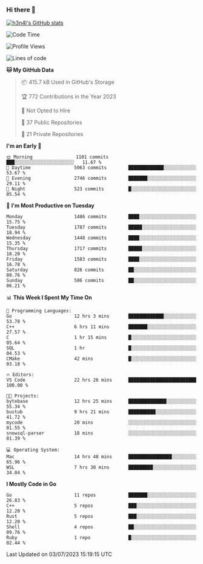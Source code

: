 ### Hi there 👋

[![h3n4l's GitHub stats](https://github-readme-stats.vercel.app/api?username=h3n4l&count_private=true&show_icons=true&theme=radical)](https://github.com/h3n4l/github-readme-stats)

<!--START_SECTION:waka-->
![Code Time](http://img.shields.io/badge/Code%20Time-1%2C377%20hrs%2022%20mins-blue)

![Profile Views](http://img.shields.io/badge/Profile%20Views-1-blue)

![Lines of code](https://img.shields.io/badge/From%20Hello%20World%20I%27ve%20Written-2.1%20million%20lines%20of%20code-blue)

**🐱 My GitHub Data** 

> 📦 415.7 kB Used in GitHub's Storage 
 > 
> 🏆 772 Contributions in the Year 2023
 > 
> 🚫 Not Opted to Hire
 > 
> 📜 37 Public Repositories 
 > 
> 🔑 21 Private Repositories 
 > 
**I'm an Early 🐤** 

```text
🌞 Morning                1101 commits        ███░░░░░░░░░░░░░░░░░░░░░░   11.67 % 
🌆 Daytime                5063 commits        █████████████░░░░░░░░░░░░   53.67 % 
🌃 Evening                2746 commits        ███████░░░░░░░░░░░░░░░░░░   29.11 % 
🌙 Night                  523 commits         █░░░░░░░░░░░░░░░░░░░░░░░░   05.54 % 
```
📅 **I'm Most Productive on Tuesday** 

```text
Monday                   1486 commits        ████░░░░░░░░░░░░░░░░░░░░░   15.75 % 
Tuesday                  1787 commits        █████░░░░░░░░░░░░░░░░░░░░   18.94 % 
Wednesday                1448 commits        ████░░░░░░░░░░░░░░░░░░░░░   15.35 % 
Thursday                 1717 commits        █████░░░░░░░░░░░░░░░░░░░░   18.20 % 
Friday                   1583 commits        ████░░░░░░░░░░░░░░░░░░░░░   16.78 % 
Saturday                 826 commits         ██░░░░░░░░░░░░░░░░░░░░░░░   08.76 % 
Sunday                   586 commits         ██░░░░░░░░░░░░░░░░░░░░░░░   06.21 % 
```


📊 **This Week I Spent My Time On** 

```text
💬 Programming Languages: 
Go                       12 hrs 3 mins       █████████████░░░░░░░░░░░░   53.78 % 
C++                      6 hrs 11 mins       ███████░░░░░░░░░░░░░░░░░░   27.57 % 
C                        1 hr 15 mins        █░░░░░░░░░░░░░░░░░░░░░░░░   05.64 % 
SQL                      1 hr                █░░░░░░░░░░░░░░░░░░░░░░░░   04.53 % 
CMake                    42 mins             █░░░░░░░░░░░░░░░░░░░░░░░░   03.18 % 

🔥 Editors: 
VS Code                  22 hrs 26 mins      █████████████████████████   100.00 % 

🐱‍💻 Projects: 
bytebase                 12 hrs 25 mins      ██████████████░░░░░░░░░░░   55.34 % 
bustub                   9 hrs 21 mins       ██████████░░░░░░░░░░░░░░░   41.72 % 
mycode                   20 mins             ░░░░░░░░░░░░░░░░░░░░░░░░░   01.55 % 
snowsql-parser           18 mins             ░░░░░░░░░░░░░░░░░░░░░░░░░   01.39 % 

💻 Operating System: 
Mac                      14 hrs 48 mins      ████████████████░░░░░░░░░   65.96 % 
WSL                      7 hrs 38 mins       █████████░░░░░░░░░░░░░░░░   34.04 % 
```

**I Mostly Code in Go** 

```text
Go                       11 repos            ███████░░░░░░░░░░░░░░░░░░   26.83 % 
C++                      5 repos             ███░░░░░░░░░░░░░░░░░░░░░░   12.20 % 
Rust                     5 repos             ███░░░░░░░░░░░░░░░░░░░░░░   12.20 % 
Shell                    4 repos             ██░░░░░░░░░░░░░░░░░░░░░░░   09.76 % 
Ruby                     1 repo              █░░░░░░░░░░░░░░░░░░░░░░░░   02.44 % 
```




 Last Updated on 03/07/2023 15:19:15 UTC
<!--END_SECTION:waka-->

